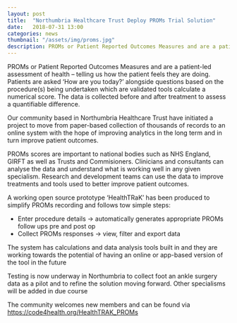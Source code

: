 ```yaml
---
layout: post
title:  "Northumbria Healthcare Trust Deploy PROMs Trial Solution"
date:   2018-07-31 13:00
categories: news
thumbnail: "/assets/img/proms.jpg"
description: PROMs or Patient Reported Outcomes Measures and are a patient-led assessment of health – telling us how the patient feels they are doing.  Patients are asked ‘How are you today?’ alongside questions based on the procedure(s) being undertaken which are validated tools calculate a numerical score. 
---
```


<p>PROMs or Patient Reported Outcomes Measures and are a patient-led assessment of health – telling us how the patient feels they are doing.  Patients are asked ‘How are you today?’ alongside questions based on the procedure(s) being undertaken which are validated tools calculate a numerical score.  The data is collected before and after treatment to assess a quantifiable difference. </p>

<p>Our community based in Northumbria Healthcare Trust have initiated a project to move from paper-based collection of thousands of records to an online system with the hope of improving analytics in the long term and in turn improve patient outcomes. </p>

<p>PROMs scores are important to national bodies such as NHS England, GIRFT as well as Trusts and Commisioners. Clinicians and consultants can analyse the data and understand what is working well in any given specialism.  Research and development teams can use the data to improve treatments and tools used to better improve patient outcomes. </p>

<p>A working open source prototype ‘HealthTRaK’ has been produced to simplify PROMs recording and follows tow simple steps:</p>

<ul>
<li>	Enter procedure details -> automatically generates appropriate PROMs follow ups pre and post op </li>
<li>	Collect PROMs responses -> view, filter and export data</li>
</ul>

<p>The system has calculations and data analysis tools built in and they are working towards the potential of having an online or app-based version of the tool in the future</p>
<p>Testing is now underway in Northumbria to collect foot an ankle surgery data as a pilot and to refine the solution moving forward.  Other specialisms will be added in due course</p> 

<p>The community welcomes new members and can be found via <a href="https://code4health.org/HealthTRAK_PROMs" target="_blank">https://code4health.org/HealthTRAK_PROMs</a></p>
